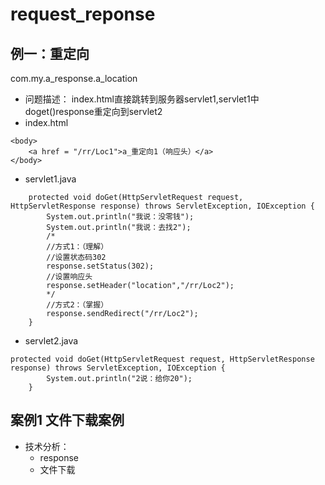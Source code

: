 # request_reponse
## 例一：重定向
com.my.a_response.a_location
* 问题描述： index.html直接跳转到服务器servlet1,servlet1中doget()response重定向到servlet2
* index.html
```(html)
<body>
	<a href = "/rr/Loc1">a_重定向1（响应头）</a>
</body>
```
* servlet1.java
```(java)
	protected void doGet(HttpServletRequest request, HttpServletResponse response) throws ServletException, IOException {
		System.out.println("我说：没零钱");
		System.out.println("我说：去找2");
		/*
		//方式1：（理解）
		//设置状态码302
		response.setStatus(302);
		//设置响应头
		response.setHeader("location","/rr/Loc2");
		*/
		//方式2：（掌握）
		response.sendRedirect("/rr/Loc2");
	}
```
* servlet2.java
```(java)
protected void doGet(HttpServletRequest request, HttpServletResponse response) throws ServletException, IOException {
		System.out.println("2说：给你20");
	}

```
## 案例1 文件下载案例
* 技术分析：
  * response
  * 文件下载
  
